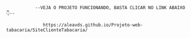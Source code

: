                --VEJA O PROJETO FUNCIONANDO, BASTA CLICAR NO LINK ABAIXO 👇--

                  https://aleavds.github.io/Projeto-web-tabacaria/SiteClienteTabacaria/
